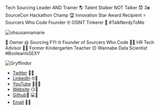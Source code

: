 Tech Sourcing Leader AND Trainer 🌎 
Talent Stalker NOT Talker 😈 
3𝘅 SourceCon Hackathon Champ 🏆 
Innovation Star Award Recipient ⭐️
Sourcers Who Code Founder 🤓 
OSINT Tinkerer 🔎 
#TalkNerdyToMe

![ohsusannamarie](https://user-images.githubusercontent.com/6549328/127587263-85056455-3efb-4f97-8d7e-027979e47099.gif)

🤑 Owner @ Sourcing FYI
🤓 Founder of Sourcers Who Code
👩‍💻 HR Tech Advisor
👩‍🏫 Former Kindergarten Teacher
🙃 Wannabe Data Scientist
#BooleanIsSEXY

![Gryffindor](https://user-images.githubusercontent.com/6549328/127587300-a5f92c21-5103-49aa-9d2b-31f922f5c61a.png)

- [Twitter](https://twitter.com/ohsusannamarie) 🐤🔗
- [LinkedIn](https://linkedin.com/in/ohsusannamarie) 🤓🔗
- [YouTube](youtube.com/c/sourcingfyi) 👩‍🏫🔗
- [Website](https://ohsusannamarie.com/) 😏🔗
- [Github](https://github.com/ohsusannamarie)👩‍ 💻🔗
- [Email](me@ohsusannamarie.com) 💌🔗
